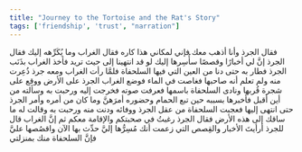 ```yaml
---
title: "Journey to the Tortoise and the Rat's Story"
tags: ['friendship', 'trust', "narration"]
---
```


 فقال الجرذ وأنا أذهب معك فإني لمكاني هذا كاره
فقال الغراب وما يُكَرِّهه إليك
فقال الجرذ إنَّ لي أخبارًا وقصصًا سأُسِرها إليك لو قد انتهينا إلى حيث تريد
فأخذ الغراب بذَنَب الجرذ فطار به حتى دنا من العين التي فيها السلحفاة فلمَّا رأت الغراب ومعه جرذ ذُعِرت منه ولم تعلم أنه صاحبها فغاصت في الماء فوضع الغراب الجرذ على الأرض ووقع على شجرة قُربها ونادى السلحفاة باسمها فعرفت صوته فخرجت إليه ورحبت به وسألته من أين أقبل فأخبرها بسببه حين تبع الحمام وحضوره أمرَهنَّ وما كان من أمره وأمر الجرذ حتى انتهى إليها
فعجبت السلحفاة من عقل الجرذ ووفائه ودنت منه ورحبت به وقالت له ما ساقك إلى هذه الأرض
فقال الجرذ رغبتُ في صحبتكم والإقامة معكم
ثم إنَّ الغراب قال للجرذ أرأيتَ الأخبار والقِصص التي زعمت أنك مُسِرُّها إليَّ حدِّث بها الآن واقصُصها عليَّ فإنَّ السلحفاة منك بمنزلتي
